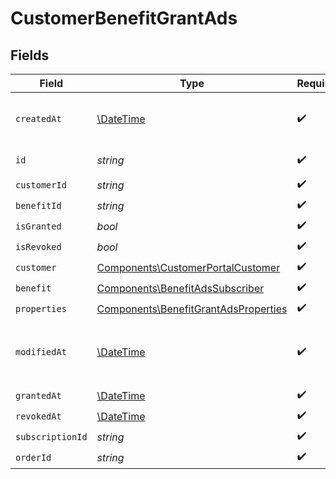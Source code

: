# CustomerBenefitGrantAds


## Fields

| Field                                                                                        | Type                                                                                         | Required                                                                                     | Description                                                                                  |
| -------------------------------------------------------------------------------------------- | -------------------------------------------------------------------------------------------- | -------------------------------------------------------------------------------------------- | -------------------------------------------------------------------------------------------- |
| `createdAt`                                                                                  | [\DateTime](https://www.php.net/manual/en/class.datetime.php)                                | :heavy_check_mark:                                                                           | Creation timestamp of the object.                                                            |
| `id`                                                                                         | *string*                                                                                     | :heavy_check_mark:                                                                           | The ID of the object.                                                                        |
| `customerId`                                                                                 | *string*                                                                                     | :heavy_check_mark:                                                                           | N/A                                                                                          |
| `benefitId`                                                                                  | *string*                                                                                     | :heavy_check_mark:                                                                           | N/A                                                                                          |
| `isGranted`                                                                                  | *bool*                                                                                       | :heavy_check_mark:                                                                           | N/A                                                                                          |
| `isRevoked`                                                                                  | *bool*                                                                                       | :heavy_check_mark:                                                                           | N/A                                                                                          |
| `customer`                                                                                   | [Components\CustomerPortalCustomer](../../Models/Components/CustomerPortalCustomer.md)       | :heavy_check_mark:                                                                           | N/A                                                                                          |
| `benefit`                                                                                    | [Components\BenefitAdsSubscriber](../../Models/Components/BenefitAdsSubscriber.md)           | :heavy_check_mark:                                                                           | N/A                                                                                          |
| `properties`                                                                                 | [Components\BenefitGrantAdsProperties](../../Models/Components/BenefitGrantAdsProperties.md) | :heavy_check_mark:                                                                           | N/A                                                                                          |
| `modifiedAt`                                                                                 | [\DateTime](https://www.php.net/manual/en/class.datetime.php)                                | :heavy_check_mark:                                                                           | Last modification timestamp of the object.                                                   |
| `grantedAt`                                                                                  | [\DateTime](https://www.php.net/manual/en/class.datetime.php)                                | :heavy_check_mark:                                                                           | N/A                                                                                          |
| `revokedAt`                                                                                  | [\DateTime](https://www.php.net/manual/en/class.datetime.php)                                | :heavy_check_mark:                                                                           | N/A                                                                                          |
| `subscriptionId`                                                                             | *string*                                                                                     | :heavy_check_mark:                                                                           | N/A                                                                                          |
| `orderId`                                                                                    | *string*                                                                                     | :heavy_check_mark:                                                                           | N/A                                                                                          |